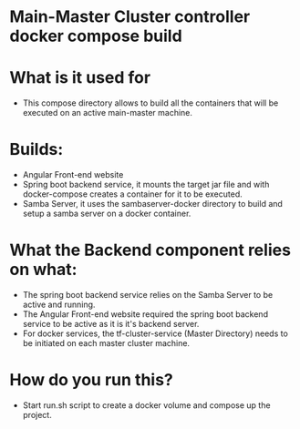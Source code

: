 # Main-Master Cluster controller docker compose build

# What is it used for
- This compose directory allows to build all the containers that will be executed on an active main-master machine.

# Builds:
- Angular Front-end website
- Spring boot backend service, it mounts the target jar file and with docker-compose creates a container for it to be executed.
- Samba Server, it uses the sambaserver-docker directory to build and setup a samba server on a docker container.

# What the Backend component relies on what:
- The spring boot backend service relies on the Samba Server to be active and running.
- The Angular Front-end website required the spring boot backend service to be active as it is it's backend server.
- For docker services, the tf-cluster-service (Master Directory) needs to be initiated on each master cluster machine.

# How do you run this?
- Start run.sh script to create a docker volume and compose up the project.